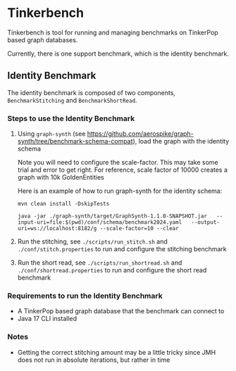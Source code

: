 # Tinkerbench

Tinkerbench is tool for running and managing benchmarks on TinkerPop based graph databases.

Currently, there is one support benchmark, which is the identity benchmark.

## Identity Benchmark

The identity benchmark is composed of two components, `BenchmarkStitching` and `BenchmarkShortRead`.

### Steps to use the Identity Benchmark

1. Using `graph-synth` (see https://github.com/aerospike/graph-synth/tree/benchmark-schema-compat), load the graph with the identity schema

   Note you will need to configure the scale-factor. This may take some trial and error to get right. For reference, scale factor of 10000 creates a graph with 10k GoldenEntities 

   Here is an example of how to run graph-synth for the identity schema:

   `mvn clean install -DskipTests`

   `java -jar ./graph-synth/target/GraphSynth-1.1.0-SNAPSHOT.jar   --input-uri=file:$(pwd)/conf/schema/benchmark2024.yaml   --output-uri=ws://localhost:8182/g --scale-factor=10 --clear`
2. Run the stitching, see `./scripts/run_stitch.sh` and `./conf/stitch.properties` to run and configure the stitching benchmark
3. Run the short read, see `./scripts/run_shortread.sh` and `./conf/shortread.properties` to run and configure the short read benchmark

### Requirements to run the Identity Benchmark

- A TinkerPop based graph database that the benchmark can connect to
- Java 17 CLI installed

### Notes

- Getting the correct stitching amount may be a little tricky since JMH does not run in absolute iterations, but rather in time

